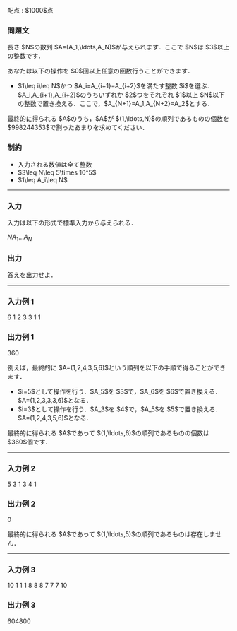 
<div>

<span>

<span>

<p>
配点 : $1000$点
</p>

<div>

<section>

### **問題文**

<p>
長さ $N$の数列 $A=(A_1,\ldots,A_N)$が与えられます．ここで $N$は $3$以上の整数です．
</p>

<p>
あなたは以下の操作を $0$回以上任意の回数行うことができます．
</p>

<ul>

<li>
$1\leq i\leq N$かつ $A_i=A_{i+1}=A_{i+2}$を満たす整数 $i$を選ぶ．$A_i,A_{i+1},A_{i+2}$のうちいずれか $2$つをそれぞれ $1$以上 $N$以下の整数で置き換える．ここで，$A_{N+1}=A_1,A_{N+2}=A_2$とする．
</li>

</ul>

<p>
最終的に得られる $A$のうち，$A$が $(1,\ldots,N)$の順列であるものの個数を $998244353$で割ったあまりを求めてください．
</p>

</section>

</div>

<div>

<section>

### **制約**

<ul>

<li>
入力される数値は全て整数
</li>

<li>
$3\leq N\leq 5\times 10^5$
</li>

<li>
$1\leq A_i\leq N$
</li>

</ul>

</section>

</div>

---

<div>

<div>

<section>

### **入力**

<p>
入力は以下の形式で標準入力から与えられる．
</p>

<div>

$N$$A_1$$\ldots$$A_N$
</div>

</section>

</div>

<div>

<section>

### **出力**

<p>
答えを出力せよ．
</p>

</section>

</div>

</div>

---

<div>

<section>

### **入力例 1**

<div>

6
1 2 3 3 1 1

</div>

</section>

</div>

<div>

<section>

### **出力例 1**

<div>

360

</div>

<p>
例えば，最終的に $A=(1,2,4,3,5,6)$という順列を以下の手順で得ることができます．
</p>

<ul>

<li>
$i=5$として操作を行う．$A_5$を $3$で，$A_6$を $6$で置き換える．$A=(1,2,3,3,3,6)$となる．
</li>

<li>
$i=3$として操作を行う．$A_3$を $4$で，$A_5$を $5$で置き換える．$A=(1,2,4,3,5,6)$となる．
</li>

</ul>

<p>
最終的に得られる $A$であって $(1,\ldots,6)$の順列であるものの個数は $360$個です．
</p>

</section>

</div>

---

<div>

<section>

### **入力例 2**

<div>

5
3 1 3 4 1

</div>

</section>

</div>

<div>

<section>

### **出力例 2**

<div>

0

</div>

<p>
最終的に得られる $A$であって $(1,\ldots,5)$の順列であるものは存在しません．
</p>

</section>

</div>

---

<div>

<section>

### **入力例 3**

<div>

10
1 1 1 8 8 8 7 7 7 10

</div>

</section>

</div>

<div>

<section>

### **出力例 3**

<div>

604800

</div>

</section>

</div>

</span>

</span>

</div>
